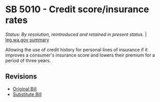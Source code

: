 # SB 5010 - Credit score/insurance rates
*Status: By resolution, reintroduced and retained in present status.* | [leg.wa.gov summary](https://app.leg.wa.gov/billsummary?BillNumber=5010&Year=2021)

Allowing the use of credit history for personal lines of insurance if it improves a consumer's insurance score and lowers their premium for a period of three years.

## Revisions
* [Original Bill](1/)
* [Substitute Bill](S/)